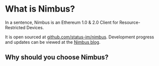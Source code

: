 # What is Nimbus?
In a sentence, Nimbus is an Ethereum 1.0 & 2.0 Client for Resource-Restricted Devices.

It is open sourced at [github.com/status-im/nimbus](github.com/status-im/nimbus). Development progress and updates can be viewed at the [Nimbus blog](https://our.status.im/tag/nimbus/). 

## Why should you choose Nimbus?
